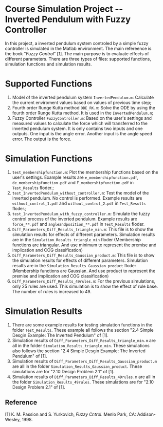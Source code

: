 # Course Simulation Project -- Inverted Pendulum with Fuzzy Controller

In this project, a inverted pendulum system controled by a simple fuzzy controller is simulated in the Matlab environment. The main refereence is the book "*Fuzzy Control*" [1]. The main purpose is to evaluate effects of different parameters. There are three types of files: supported functions, simulation functions and simulation results.

# Supported Functions

1. Model of the inverted pendulum system `InvertedPendulum.m`: Calculate the current enviroment values based on values of previous time step;
2. Fourth order Runge Kutta method `ODE_RK.m`: Solve the ODE by using the fourth order Runge Kutta method. It is used in the `InvertedPendulum.m`;
3. Fuzzy Controller `FuzzyController.m`: Based on the user's settings and measured values to calculate the force which will transferred to the inverted pendulum system. It is only contains two inputs and one outputs. One input is the angle error. Another input is the angle speed error. The output is the force.

# Simulation Functions

1. `test_membershipfunction.m`: Plot the membership functions based on the user's settings. Example results are `e_membershipfunction.pdf`, `de_membershipfunction.pdf` and `F_membershipfunction.pdf` in `Test_Results` floder.;
2. `test_InvertedPendulum_without_controller.m`: Test the model of the inverted pendulum. No control is performed. Example results are `without_control_1.pdf` and `without_control_2.pdf` in `Test_Results` floder.;
3. `test_InvertedPendulum_with_fuzzy_controller.m`: Simulate the fuzzy control process of the inverted pendulum. Example results are `force_**.pdf` and `angleandposition_**.pdf` in `Test_Results` floder.
4. `Diff_Parameters_Diff_Results_triangle_min.m`: This file is to show the simulation results for effects of different parameters. Simulation results are in the `Simulation_Results_triangle_min` floder (Membership functions are triangular. And use minimum to represent the premise and implication and COG classification)
4. `Diff_Parameters_Diff_Results_Gaussian_product.m`: This file is to show the simulation results for effects of different parameters. Simulation results are in the `Simulation_Results_Gaussian_product` floder (Membership functions are Gaussian. And use product to represent the premise and implication and COG classification)
5. `Diff_Parameters_Diff_Results_49rules.m`: For the previous simulations, only 25 rules are used. This simulation is to show the effect of rule base. The number of rules is increased to 49.

# Simulation Results

1. There are some example results for testing simulation functions in the folder `Test_Results`. These example all follows the section "2.4 Simple Desgin Example: The Inverted Pendulum" of [1].
2. Simulation results of `Diff_Parameters_Diff_Results_triangle_min.m` are all in the folder `Simulation_Results_triangle_min`. These simulations also follows the section "2.4 Simple Desgin Example: The Inverted Pendulum" of [1].
3. Simulation results of `Diff_Parameters_Diff_Results_Gaussian_product.m` are all in the folder `Simulation_Results_Gaussian_product`. These simulations are for "2.10 Design Problem 2.1" of [1].
4. Simulation results of `Diff_Parameters_Diff_Results_49rules.m` are all in the folder `Simulation_Results_49rules`. These simulations are for "2.10 Design Problem 2.1" of [1].

## Reference

[1] K. M. Passion and S. Yurkovich, *Fuzzy Cntrol*. Menlo Park, CA: Addison-Wesley, 1998.
